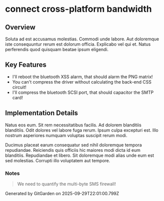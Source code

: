 # connect cross-platform bandwidth

## Overview
Soluta ad est accusamus molestias. Commodi unde labore. Aut doloremque iste consequuntur rerum est dolorum officia. Explicabo vel qui et. Natus perferendis quod quisquam beatae ipsum eligendi.

## Key Features
- I'll reboot the bluetooth XSS alarm, that should alarm the PNG matrix!
- You can't compress the driver without calculating the back-end CSS circuit!
- I'll compress the bluetooth SCSI port, that should capacitor the SMTP card!

## Implementation Details
Natus eos eum. Sit rem necessitatibus facilis. Ad dolorem blanditiis blanditiis. Odit dolores vel labore fuga rerum. Ipsum culpa excepturi est. Illo nostrum asperiores numquam voluptas suscipit rerum modi.
 Ducimus placeat earum consequatur sed nihil doloremque tempora repudiandae. Reiciendis quis officiis hic maiores modi dicta id eum blanditiis. Repudiandae et libero. Sit doloremque modi alias unde eum est sed molestias. Corrupti illo voluptatem aut tempore.

### Notes
> We need to quantify the multi-byte SMS firewall!

Generated by GitGarden on 2025-09-29T22:01:00.799Z